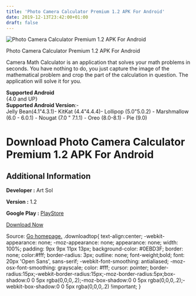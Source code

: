 ```yaml
---
title: 'Photo Camera Calculator Premium 1.2 APK For Android'
date: 2019-12-13T23:42:00+01:00
draft: false
---
```


![Photo Camera Calculator Premium 1.2 APK For Android](https://i0.wp.com/apkhome.net/wp-content/uploads/2019/11/Photo-Camera-Calculator-Premium-1.2.png "Photo Camera Calculator Premium 1.2 APK For Android")

  

Photo Camera Calculator Premium 1.2 APK For Android

Camera Math Calculator is an application that solves your math problems in seconds. You have nothing to do, you just capture the image of the mathematical problem and crop the part of the calculation in question. The application will solve it for you.

**Supported Android**  
{4.0 and UP}  
**Supported Android Version**:-  
Jelly Bean(4.1"4.3.1)- KitKat (4.4"4.4.4)- Lollipop (5.0"5.0.2) - Marshmallow (6.0 - 6.0.1) - Nougat (7.0 " 7.1.1) - Oreo (8.0-8.1) - Pie (9.0)

Download Photo Camera Calculator Premium 1.2 APK For Android
============================================================

Additional Information
----------------------

**Developer :** Art Sol

**Version :** 1.2

**Google Play :** [PlayStore](https://play.google.com/store/apps/details?id=com.artsol.android.maths.camera.calculator.calc)

  

[Download Now](https://store4app.co/post/photo-camera-calculator-premium-1-2-apk-for-android_1574843890)

  
Source: [Go homepage.](https://store4app.co/post/photo-camera-calculator-premium-1-2-apk-for-android_1574843890) .downloadtop{ text-align:center; -webkit-appearance: none; -moz-appearance: none; appearance: none; width: 100%; padding: 9px 9px 11px 13px; background-color: #0EBD3F; border: none; color:#fff; border-radius: 3px; outline: none; font-weight;bold; font: 20px 'Open Sans', sans-serif; -webkit-font-smoothing: antialiased; -moz-osx-font-smoothing: grayscale; color: #fff; cursor: pointer; border-radius:15px;-webkit-border-radius:15px;-moz-border-radius:5px;box-shadow:0 0 5px rgba(0,0,0,.2);-moz-box-shadow:0 0 5px rgba(0,0,0,.2);-webkit-box-shadow:0 0 5px rgba(0,0,0,.2) !important; }